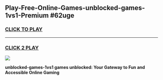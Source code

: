 
## Play-Free-Online-Games-unblocked-games-1vs1-Premium #62uge
<h3>
<a href="https://premium.freeplayer.one?title=unblocked-games-1vs1&ref=8M">CLICK TO PLAY</a></h3>
<hr>

<h3>
<a href="https://premium.freeplayer.one?title=unblocked-games-1vs1&ref=8M">CLICK 2 PLAY</a>
  
</h3>

<a href="https://premium.freeplayer.one?title=unblocked-games-1vs1&ref=8M"><img src="https://clearcache.store/games.png"></a>


**unblocked-games-1vs1 games unblocked: Your Gateway to Fun and Accessible Online Gaming**
